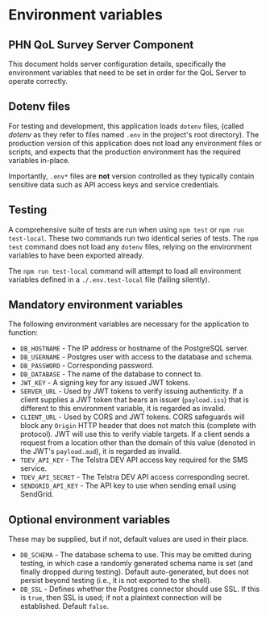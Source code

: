 # Environment variables
## PHN QoL Survey Server Component

This document holds server configuration details, specifically the environment variables that need to be set in order for the QoL Server to operate correctly.

## Dotenv files
For testing and development, this application loads `dotenv` files, (called _dotenv_ as they refer to files named `.env` in the project's root directory). The production version of this application does not load any environment files or scripts, and expects that the production environment has the required variables in-place.

Importantly, `.env*` files are **not** version controlled as they typically contain sensitive data such as API access keys and service credentials.
 
## Testing
A comprehensive suite of tests are run when using `npm test` or `npm run test-local`. These two commands run two identical series of tests. The `npm test` command does not load any `dotenv` files, relying on the environment variables to have been exported already.

The `npm run test-local` command will attempt to load all environment variables defined in a `./.env.test-local` file (failing silently).

## Mandatory environment variables
The following environment variables are necessary for the application to function:

 * `DB_HOSTNAME` - The IP address or hostname of the PostgreSQL server.
 * `DB_USERNAME` - Postgres user with access to the database and schema.
 * `DB_PASSWORD` - Corresponding password.
 * `DB_DATABASE` - The name of the database to connect to.
 * `JWT_KEY` - A signing key for any issued JWT tokens.
 * `SERVER_URL` - Used by JWT tokens to verify issuing authenticity. If a client supplies a JWT token that bears an issuer (`payload.iss`) that is different to this environment variable, it is regarded as invalid.
 * `CLIENT_URL` - Used by CORS and JWT tokens. CORS safeguards will block any `Origin` HTTP header that does not match this (complete with protocol). JWT will use this to verify viable targets. If a client sends a request from a location other than the domain of this value (denoted in the JWT's `payload.aud`), it is regarded as invalid.
 * `TDEV_API_KEY` - The Telstra DEV API access key required for the SMS service.
 * `TDEV_API_SECRET` - The Telstra DEV API access corresponding secret.
 * `SENDGRID_API_KEY` - The API key to use when sending email using SendGrid.
 
## Optional environment variables
These may be supplied, but if not, default values are used in their place.
 
 * `DB_SCHEMA` - The database schema to use. This may be omitted during testing, in which case a randomly generated schema name is set (and finally dropped during testing). Default auto-generated, but does not persist beyond testing (i.e., it is not exported to the shell).
 * `DB_SSL` - Defines whether the Postgres connector should use SSL. If this is `true`, then SSL is used; if not a plaintext connection will be established. Default `false`.
